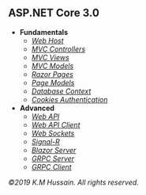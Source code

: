 <h2>ASP.NET Core 3.0</h2>
<ul>
  <li>
  <b>Fundamentals</b>
  <ul>
  <li><i><a href="Fundamentals/WebHostDemo/DemoApp">Web Host</a></i></li>
  <li><i><a href="Fundamentals/MvcControllerDemo/DemoApp">MVC Controllers</a></i></li>
  <li><i><a href="Fundamentals/MvcViewDemo/DemoApp">MVC Views</a></i></li>
  <li><i><a href="Fundamentals/MvcModelDemo/DemoApp">MVC Models</a></i></li>
  <li><i><a href="Fundamentals/RazorPageDemo/DemoApp">Razor Pages</a></i></li>
  <li><i><a href="Fundamentals/PageModelDemo/DemoApp">Page Models</a></i></li>
  <li><i><a href="Fundamentals/DbContextDemo/DemoApp">Database Context</a></i></li>
  <li><i><a href="Fundamentals/AuthenticationDemo/DemoApp">Cookies Authentication</a></i></li>
  </ul>
  </li>
  <li>
  <b>Advanced</b>
  <ul>
  <li><i><a href="Advanced/WebApiDemo/DemoApp">Web API</a></i></li>
  <li><i><a href="Advanced/WebApiClientDemo/DemoApp">Web API Client</a></i></li>
  <li><i><a href="Advanced/WebSocketDemo/DemoApp">Web Sockets</a></i></li>
  <li><i><a href="Advanced/SignalRDemo/DemoApp">Signal-R</a></i></li>
  <li><i><a href="Advanced/BlazorServerDemo/DemoApp">Blazor Server</a></i></li>
  <li><i><a href="Advanced/GrpcServerDemo/DemoApp">GRPC Server</a></i></li>
  <li><i><a href="Advanced/GrpcClientDemo/DemoApp">GRPC Client</a></i></li>
  </ul>
  </li>
  </ul>
<p>
  <i>&copy;2019 K.M Hussain. All rights reserved.</i>
</p>

